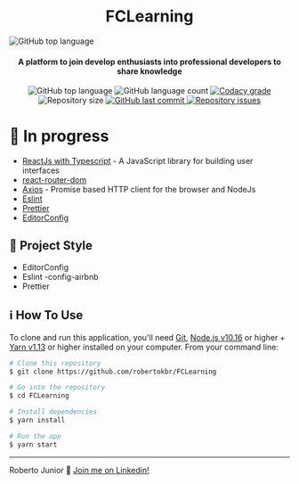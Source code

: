 <h1 align="center">
 FCLearning
</h1>
 <img alt="GitHub top language" src="https://github.com/robertokbr/FCLearning/.Github/home.png">
<h4 align="center">
A platform to join develop enthusiasts into professional developers to share knowledge 
</h4>
<p align="center">
  <img alt="GitHub top language" src="https://img.shields.io/github/languages/top/robertokbr/FCLearning.svg">

  <img alt="GitHub language count" src="https://img.shields.io/github/languages/count/robertokbr/FCLearning.svg">

  <a href="https://www.codacy.com/app/robertokbr/FCLearning?utm_source=github.com&amp;utm_medium=referral&amp;utm_content=robertokbr/FCLearning&amp;utm_campaign=Badge_Grade">
    <img alt="Codacy grade" src="https://img.shields.io/codacy/grade/1b577a07dda843aba09f4bc55d1af8fc.svg">
  </a>

  <img alt="Repository size" src="https://img.shields.io/github/repo-size/robertokbr/FCLearning.svg">
  <a href="https://github.com/robertokbr/FCLearning/commits/master">
    <img alt="GitHub last commit" src="https://img.shields.io/github/last-commit/robertokbr/FCLearning.svg">
  </a>

  <a href="https://github.com/robertokbr/FCLearning/issues">
    <img alt="Repository issues" src="https://img.shields.io/github/issues/robertokbr/FCLearning.svg">
  </a>
</p>

# 🚧 In progress

- [ReactJs with Typescript](https://reactjs.org) - A JavaScript library for building user interfaces
- [react-router-dom]()
- [Axios](https://github.com/axios/axios) - Promise based HTTP client for the browser and NodeJs
- [Eslint]()
- [Prettier]()
- [EditorConfig]()

## 🎈 Project Style

* EditorConfig
* Eslint -config-airbnb
* Prettier

## :information_source: How To Use

To clone and run this application, you'll need [Git](https://git-scm.com), [Node.js v10.16][nodejs] or higher + [Yarn v1.13][yarn] or higher installed on your computer. From your command line:

```bash
# Clone this repository
$ git clone https://github.com/robertokbr/FCLearning

# Go into the repository
$ cd FCLearning

# Install dependencies
$ yarn install

# Run the app
$ yarn start
```
---

Roberto Junior :wave: [Join me on Linkedin!](https://www.linkedin.com/in/robertojrcdc/)

[nodejs]: https://nodejs.org/
[yarn]: https://yarnpkg.com/
[vc]: https://code.visualstudio.com/
[vceditconfig]: https://marketplace.visualstudio.com/items?itemName=EditorConfig.EditorConfig
[vceslint]: https://marketplace.visualstudio.com/items?itemName=dbaeumer.vscode-eslint
